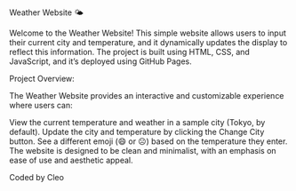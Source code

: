 Weather Website 🌤️

Welcome to the Weather Website! This simple website allows users to input their current city and temperature, and it dynamically updates the display to reflect this information. The project is built using HTML, CSS, and JavaScript, and it’s deployed using GitHub Pages.

Project Overview:

The Weather Website provides an interactive and customizable experience where users can:

View the current temperature and weather in a sample city (Tokyo, by default).
Update the city and temperature by clicking the Change City button.
See a different emoji (😄 or ☹️) based on the temperature they enter.
The website is designed to be clean and minimalist, with an emphasis on ease of use and aesthetic appeal.

Coded by Cleo 
